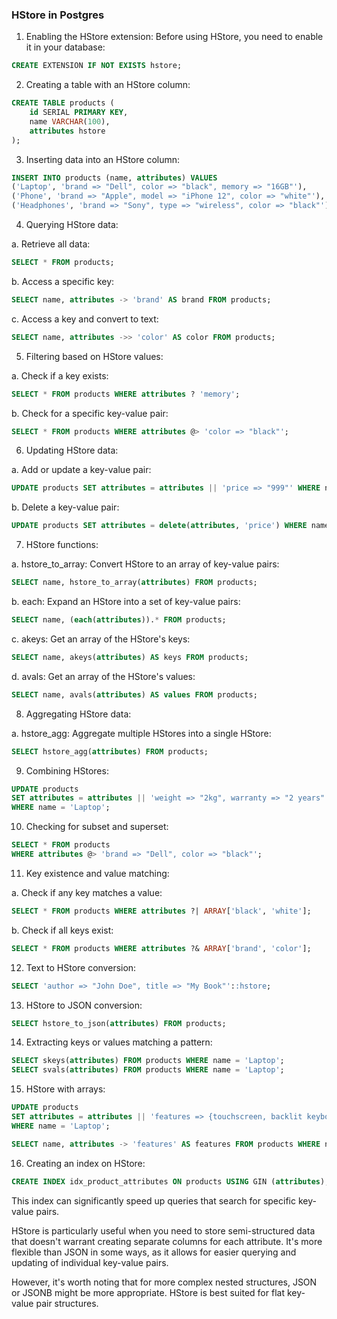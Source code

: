 ### HStore in Postgres

1. Enabling the HStore extension:
Before using HStore, you need to enable it in your database:

```sql
CREATE EXTENSION IF NOT EXISTS hstore;
```

2. Creating a table with an HStore column:

```sql
CREATE TABLE products (
    id SERIAL PRIMARY KEY,
    name VARCHAR(100),
    attributes hstore
);
```

3. Inserting data into an HStore column:

```sql
INSERT INTO products (name, attributes) VALUES
('Laptop', 'brand => "Dell", color => "black", memory => "16GB"'),
('Phone', 'brand => "Apple", model => "iPhone 12", color => "white"'),
('Headphones', 'brand => "Sony", type => "wireless", color => "black"');
```

4. Querying HStore data:

a. Retrieve all data:
```sql
SELECT * FROM products;
```

b. Access a specific key:
```sql
SELECT name, attributes -> 'brand' AS brand FROM products;
```

c. Access a key and convert to text:
```sql
SELECT name, attributes ->> 'color' AS color FROM products;
```

5. Filtering based on HStore values:

a. Check if a key exists:
```sql
SELECT * FROM products WHERE attributes ? 'memory';
```

b. Check for a specific key-value pair:
```sql
SELECT * FROM products WHERE attributes @> 'color => "black"';
```

6. Updating HStore data:

a. Add or update a key-value pair:
```sql
UPDATE products SET attributes = attributes || 'price => "999"' WHERE name = 'Laptop';
```

b. Delete a key-value pair:
```sql
UPDATE products SET attributes = delete(attributes, 'price') WHERE name = 'Laptop';
```

7. HStore functions:

a. hstore_to_array: Convert HStore to an array of key-value pairs:
```sql
SELECT name, hstore_to_array(attributes) FROM products;
```

b. each: Expand an HStore into a set of key-value pairs:
```sql
SELECT name, (each(attributes)).* FROM products;
```

c. akeys: Get an array of the HStore's keys:
```sql
SELECT name, akeys(attributes) AS keys FROM products;
```

d. avals: Get an array of the HStore's values:
```sql
SELECT name, avals(attributes) AS values FROM products;
```

8. Aggregating HStore data:

a. hstore_agg: Aggregate multiple HStores into a single HStore:
```sql
SELECT hstore_agg(attributes) FROM products;
```

9. Combining HStores:

```sql
UPDATE products 
SET attributes = attributes || 'weight => "2kg", warranty => "2 years"'
WHERE name = 'Laptop';
```

10. Checking for subset and superset:

```sql
SELECT * FROM products 
WHERE attributes @> 'brand => "Dell", color => "black"';
```

11. Key existence and value matching:

a. Check if any key matches a value:
```sql
SELECT * FROM products WHERE attributes ?| ARRAY['black', 'white'];
```

b. Check if all keys exist:
```sql
SELECT * FROM products WHERE attributes ?& ARRAY['brand', 'color'];
```

12. Text to HStore conversion:

```sql
SELECT 'author => "John Doe", title => "My Book"'::hstore;
```

13. HStore to JSON conversion:

```sql
SELECT hstore_to_json(attributes) FROM products;
```

14. Extracting keys or values matching a pattern:

```sql
SELECT skeys(attributes) FROM products WHERE name = 'Laptop';
SELECT svals(attributes) FROM products WHERE name = 'Laptop';
```

15. HStore with arrays:

```sql
UPDATE products 
SET attributes = attributes || 'features => {touchscreen, backlit keyboard}'
WHERE name = 'Laptop';

SELECT name, attributes -> 'features' AS features FROM products WHERE name = 'Laptop';
```

16. Creating an index on HStore:

```sql
CREATE INDEX idx_product_attributes ON products USING GIN (attributes);
```

This index can significantly speed up queries that search for specific key-value pairs.

HStore is particularly useful when you need to store semi-structured data that doesn't warrant creating separate columns for each attribute. It's more flexible than JSON in some ways, as it allows for easier querying and updating of individual key-value pairs.

However, it's worth noting that for more complex nested structures, JSON or JSONB might be more appropriate. HStore is best suited for flat key-value pair structures.


